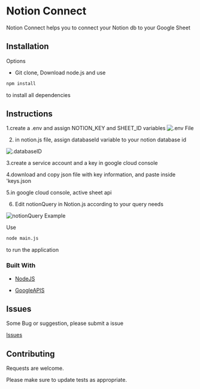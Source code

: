 
# Notion Connect
Notion Connect helps you to connect your Notion db to your Google Sheet

## Installation

Options


* Git clone, Download node.js and use
```bash 
npm install
``` 
to install all dependencies

## Instructions

1.create a .env and assign NOTION_KEY and SHEET_ID variables
<img src="https://i.imgur.com/cfHHCYW.png" alt=".env File">

2. in notion.js file, assign databaseId variable to your notion database id
<img src="https://i.imgur.com/iBcMAZK.png" alt=".databaseID">

3.create a service account and a key in google cloud console

4.download and copy json file with key information, and paste inside 'keys.json

5.in google cloud console, active sheet api

6. Edit notionQuery in Notion.js according to your query needs
<img src="https://i.imgur.com/alezUtS.png" alt="notionQuery Example">

Use 
```bash 
node main.js
``` 
to run the application
### Built With

* [NodeJS](https://nodejs.org/en/)

* [GoogleAPIS](https://www.npmjs.com/package/googleapis)


## Issues

Some Bug or suggestion, please submit a issue

[Issues](https://github.com/Kassiowl/Gym-Rat/issues)

## Contributing
Requests are welcome.

Please make sure to update tests as appropriate.



